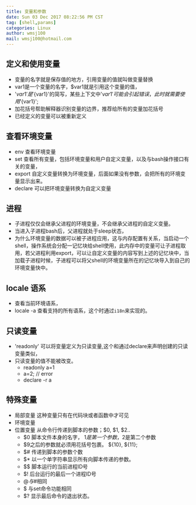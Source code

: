 ```yaml
---
title: 变量和参数
date: Sun 03 Dec 2017 08:22:56 PM CST
tag: [shell,params]
categories: Linux
author: wmsj100
mail: wmsj100@hotmail.com
---
```


## 定义和使用变量
- 变量的名字就是保存值的地方，引用变量的值就叫做变量替换
- var1是一个变量的名字，$var1就是引用这个变量的值，
- '$var1'是'${var1}'的简写，某些上下文中'$var1'可能会引起错误，此时就需要使用'${var1}';
- 加花括号帮助解释器识别变量的边界，推荐给所有的变量加花括号
- 已经定义的变量可以被重新定义

## 查看环境变量
- env 查看环境变量
- set 查看所有变量，包括环境变量和用户自定义变量，以及与bash操作接口有关的变量，
- export 自定义变量转换为环境变量，后面如果没有参数，会把所有的环境变量显示出来。
- declare 可以把环境变量转换为自定义变量

## 进程
- 子进程仅仅会继承父进程的环境变量，不会继承父进程的自定义变量。
- 当进入子进程bash后，父进程就处于sleep状态，
- 为什么环境变量的数据可以被子进程应用，这与内存配置有关系，当启动一个shell，操作系统会分配一记忆块给shell使用，此内存中的变量可让子进程取用，若父进程利用export，可以让自定义变量的内容写到上述的记忆块中，当加载子进程时候，子进程可以将父shell的环境变量所在的记忆块导入到自己的环境变量快中。

## locale 语系
- 查看当前环境语系，
- locale -a 查看支持的所有语系，这个时通过`i18n`来实现的。


## 只读变量
- 'readonly' 可以将变量定义为只读变量,这个和通过declare来声明创建的只读变量类似，
- 只读变量的值不能被改变。
	- readonly a=1
	- a=2; // error
    - declare -r a

## 特殊变量
- 局部变量 这种变量只有在代码块或者函数中才可见
- 环境变量
- 位置变量 从命令行传递到脚本的参数；$0, $1, $2..
	- $0 脚本文件本身的名字， $1是第一个参数，$2是第二个参数
	- $9之后的参数就必须用花括号包裹。 ${10}, ${11};
	- $# 传递到脚本的参数个数
	- $* 以一个单字符串显示所有向脚本传递的参数。
	- $$ 脚本运行的当前进程ID号
	- $! 后台运行的最后一个进程ID号
	- $@ 与$#相同
	- $ 与set命令功能相同
	- $? 显示最后命令的退出状态。

